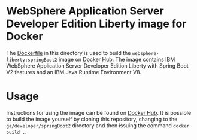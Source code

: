 # WebSphere Application Server Developer Edition Liberty image for Docker

The [Dockerfile](Dockerfile) in this directory is used to build the `websphere-liberty:springBoot2` image on [Docker Hub](https://registry.hub.docker.com/_/websphere-liberty/). The image contains IBM WebSphere Application Server Developer Edition Liberty with Spring Boot V2 features and an IBM Java Runtime Environment V8.

# Usage

Instructions for using the image can be found on [Docker Hub](https://registry.hub.docker.com/_/websphere-liberty/). It is possible to build the image yourself by cloning this repository, changing to the `ga/developer/springBoot2` directory and then issuing the command `docker build .`.
